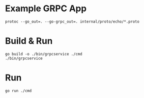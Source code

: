 # Example GRPC App

```shell
protoc --go_out=. --go-grpc_out=. internal/proto/echo/*.proto
```

# Build & Run

```shell
go build -o ./bin/grpcservice ./cmd
./bin/grpcservice
```

# Run

```shell
go run ./cmd
```